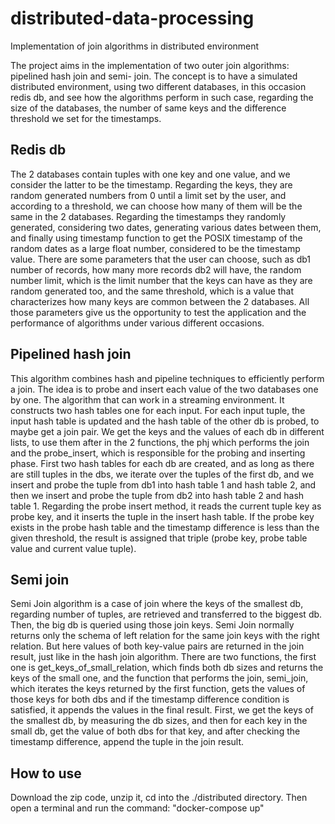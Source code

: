 # distributed-data-processing
Implementation of join algorithms in distributed environment

The project aims in the implementation of two outer join algorithms: pipelined hash join and semi-
join. The concept is to have a simulated distributed environment, using two different databases, in
this occasion redis db, and see how the algorithms perform in such case, regarding the size of the
databases, the number of same keys and the difference threshold we set for the timestamps.

## Redis db
The 2 databases contain tuples with one key and one value, and we consider the latter to be the
timestamp.
Regarding the keys, they are random generated numbers from 0 until a limit set by the user, and
according to a threshold, we can choose how many of them will be the same in the 2 databases.
Regarding the timestamps they randomly generated, considering two dates, generating various dates
between them, and finally using timestamp function to get the POSIX timestamp of the random
dates as a large float number, considered to be the timestamp value.
There are some parameters that the user can choose, such as db1 number of records, how many
more records db2 will have, the random number limit, which is the limit number that the keys can
have as they are random generated too, and the same threshold, which is a value that characterizes
how many keys are common between the 2 databases.
All those parameters give us the opportunity to test the application and the performance of
algorithms under various different occasions.

## Pipelined hash join
This algorithm combines hash and pipeline techniques to efficiently perform a join. The idea is to
probe and insert each value of the two databases one by one. The algorithm that can work in a
streaming environment. It constructs two hash tables one for each input. For each input tuple, the
input hash table is updated and the hash table of the other db is probed, to maybe get a join pair.
We get the keys and the values of each db in different lists, to use them after in the 2 functions, the
phj which performs the join and the probe_insert, which is responsible for the probing and
inserting phase.
First two hash tables for each db are created, and as long as there are still tuples in the dbs, we
iterate over the tuples of the first db, and we insert and probe the tuple from db1 into hash table 1
and hash table 2, and then we insert and probe the tuple from db2 into hash table 2 and hash table 1.
Regarding the probe insert method, it reads the current tuple key as probe key, and it inserts the
tuple in the insert hash table. If the probe key exists in the probe hash table and the timestamp
difference is less than the given threshold, the result is assigned that triple (probe key, probe table
value and current value tuple).

## Semi join
Semi Join algorithm is a case of join where the keys of the smallest db, regarding number of tuples,
are retrieved and transferred to the biggest db. Then, the big db is queried using those join keys.
Semi Join normally returns only the schema of left relation for the same join keys with the right
relation. But here values of both key-value pairs are returned in the join result, just like in the hash
join algorithm.
There are two functions, the first one is get_keys_of_small_relation, which finds both db sizes and
returns the keys of the small one, and the function that performs the join, semi_join, which iterates
the keys returned by the first function, gets the values of those keys for both dbs and if the
timestamp difference condition is satisfied, it appends the values in the final result.
First, we get the keys of the smallest db, by measuring the db sizes, and then for each key in the
small db, get the value of both dbs for that key, and after checking the timestamp difference, append
the tuple in the join result.

## How to use
Download the zip code, unzip it, cd into the ./distributed directory. Then open a terminal and run the command: "docker-compose up"
